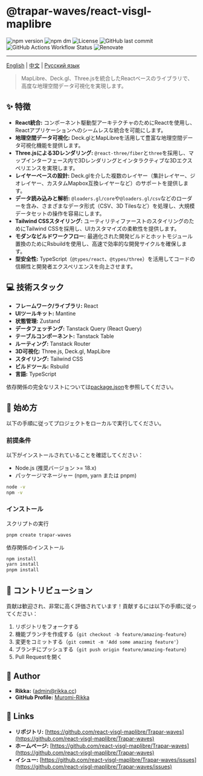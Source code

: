 # @trapar-waves/react-visgl-maplibre

![npm version](https://img.shields.io/npm/v/@trapar-waves/react-visgl-maplibre)
![npm dm](https://img.shields.io/npm/dm/@trapar-waves/react-visgl-maplibre)
![License](https://img.shields.io/github/license/Trapar-waves/react-visgl-maplibre)
![GitHub last commit](https://img.shields.io/github/last-commit/Trapar-waves/react-visgl-maplibre)
![GitHub Actions Workflow Status](https://img.shields.io/github/actions/workflow/status/Trapar-waves/react-visgl-maplibre/release.yml)
![Renovate](https://img.shields.io/badge/renovate-enabled-blue)

---

[English](../README.md) | [中文](/readme/README-CN.md) | [Русский язык](/readme/README-RU.md)

> MapLibre、Deck.gl、Three.jsを統合したReactベースのライブラリで、高度な地理空間データ可視化を実現します。

## ✨ 特徴

- **React統合:** コンポーネント駆動型アーキテクチャのためにReactを使用し、Reactアプリケーションへのシームレスな統合を可能にします。
- **地理空間データ可視化:** Deck.glとMapLibreを活用して豊富な地理空間データ可視化機能を提供します。
- **Three.jsによる3Dレンダリング:** `@react-three/fiber`と`three`を採用し、マップインターフェース内で3Dレンダリングとインタラクティブな3Dエクスペリエンスを実現します。
- **レイヤーベースの設計:** Deck.glを介した複数のレイヤー（集計レイヤー、ジオレイヤー、カスタムMapbox互換レイヤーなど）のサポートを提供します。
- **データ読み込みと解析:** `@loaders.gl/core`や`@loaders.gl/csv`などのローダーを含み、さまざまなデータ形式（CSV、3D Tilesなど）を処理し、大規模データセットの操作を容易にします。
- **Tailwind CSSスタイリング:** ユーティリティファーストのスタイリングのためにTailwind CSSを採用し、UIカスタマイズの柔軟性を提供します。
- **モダンなビルドワークフロー:** 最適化された開発ビルドとホットモジュール置換のためにRsbuildを使用し、高速で効率的な開発サイクルを確保します。
- **型安全性:** TypeScript（`@types/react`、`@types/three`）を活用してコードの信頼性と開発者エクスペリエンスを向上させます。

## 💻 技術スタック

- **フレームワーク/ライブラリ:** React
- **UIツールキット:** Mantine
- **状態管理:** Zustand
- **データフェッチング:** Tanstack Query (React Query)
- **テーブルコンポーネント:** Tanstack Table
- **ルーティング:** Tanstack Router
- **3D可視化:** Three.js, Deck.gl, MapLibre
- **スタイリング:** Tailwind CSS
- **ビルドツール:** Rsbuild
- **言語:** TypeScript

依存関係の完全なリストについては[package.json](package.json)を参照してください。

## 🚀 始め方

以下の手順に従ってプロジェクトをローカルで実行してください。

### 前提条件

以下がインストールされていることを確認してください：

- Node.js (推奨バージョン >= 18.x)
- パッケージマネージャー (npm, yarn または pnpm)

```bash
node -v
npm -v
```

### インストール

スクリプトの実行

```bash
pnpm create trapar-waves
```

依存関係のインストール

```bash
npm install
yarn install
pnpm install
```

## 🤝 コントリビューション

貢献は歓迎され、非常に高く評価されています！貢献するには以下の手順に従ってください：

1. リポジトリをフォークする
2. 機能ブランチを作成する（`git checkout -b feature/amazing-feature`）
3. 変更をコミットする（`git commit -m 'Add some amazing feature'`）
4. ブランチにプッシュする（`git push origin feature/amazing-feature`）
5. Pull Requestを開く

## 👤 Author

- **Rikka:** (admin@rikka.cc)
- **GitHub Profile:** [Muromi-Rikka](https://github.com/Muromi-Rikka)

## 🔗 Links

- **リポジトリ:** [https://github.com/react-visgl-maplibre/Trapar-waves](https://github.com/react-visgl-maplibre/Trapar-waves)
- **ホームページ:** [https://github.com/react-visgl-maplibre/Trapar-waves](https://github.com/react-visgl-maplibre/Trapar-waves)
- **イシュー:** [https://github.com/react-visgl-maplibre/Trapar-waves/issues](https://github.com/react-visgl-maplibre/Trapar-waves/issues)
